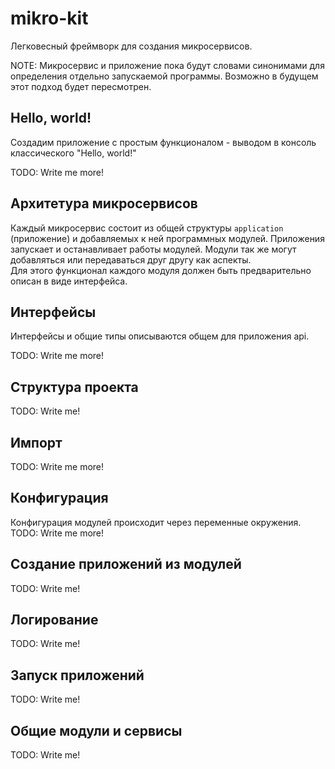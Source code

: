 # mikro-kit
Легковесный фреймворк для создания микросервисов.


NOTE: Микросервис и приложение пока будут словами синонимами для определения отдельно запускаемой программы. Возможно в будущем этот подход будет пересмотрен.

## Hello, world! 

Создадим приложение с простым функционалом - выводом в консоль классического  "Hello, world!"

TODO: Write me more!
## Архитетура микросервисов
Каждый микросервис состоит из общей структуры `application` (приложение) и добавляемых к ней программных модулей. Приложения запускает и останавливает работы модулей.
Модули так же могут добавляться или передаваться друг другу как аспекты.  
Для этого функционал каждого модуля должен быть предварительно описан в виде интерфейса.

## Интерфейсы
Интерфейсы и общие типы описываются общем для приложения api. 

TODO: Write me more!

## Структура проекта
TODO: Write me!
## Импорт
TODO: Write me more!
## Конфигурация
Конфигурация модулей происходит через переменные окружения.  
TODO: Write me more!
## Создание приложений из модулей
TODO: Write me!

## Логирование
TODO: Write me!
## Запуск приложений
TODO: Write me!
## Общие модули и сервисы
TODO: Write me!
